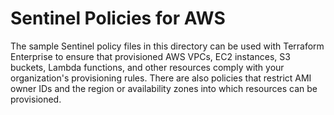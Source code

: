 # Sentinel Policies for AWS
The sample Sentinel policy files in this directory can be used with Terraform Enterprise to ensure that provisioned AWS VPCs, EC2 instances, S3 buckets, Lambda functions, and other resources comply with your organization's provisioning rules. There are also policies that restrict AMI owner IDs and the region or availability zones into which resources can be provisioned.
